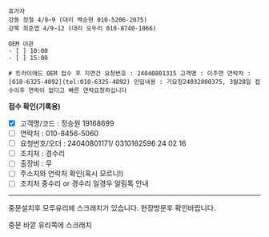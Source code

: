 ```
휴가자
강동 정철 4/8~9 (대리 백승현 010-5206-2075)
강북 최준엽 4/9~12 (대리 오두리 010-8740-1066)
```

```ad-todo
OEM 이관 
- [ ] 10:00
- [ ] 15:00
```

```
# 트라이애드 OEM 접수 후 지연건 요청번호 : 24040801315 고객명 : 이주연 연락처 : [010-6325-4892](tel:010-6325-4892) 인입내용 : 기요청24032800375, 3월28일 접수이후 연락이 없다고 빠른 연락요청하십니다
```

**접수 확인(기록용)**
- [x] 고객명/코드 : 정승원 19168699
- [ ] 연락처 : 010-8456-5060
- [ ] 요청번호/오더 : 24040801171/ 0310162596 24 02 16
- [ ] 조치처 : 경수리
- [ ] 출장비 : 무
- [ ] 주소지와 연락처 확인(혹시 모르니!)
- [ ] 조치처 중수리 or 경수리 일경우 알림톡 안내
---
중문설치후 모루유리에 스크래치가 있습니다. 현장방문후 확인바랍니다.

중문 바깥 유리쪽에 스크래치 